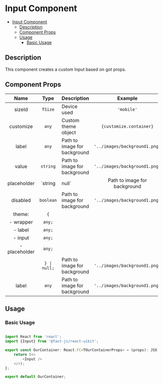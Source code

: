 # Input Component

- [Input Component](#input-component)
  - [Description](#description)
  - [Component Props](#component-props)
  - [Usage](#usage)
    - [Basic Usage](#basic-usage)

## Description

This component creates a custom Input based on got props.

## Component Props

|     Name      |      Type       | Description                  |            Example            |
| :-----------: | :-------------: | ---------------------------- | :---------------------------: |
|    sizeId     |     `TSize`     | Device used                  |          `'mobile'`           |
|   customize   |      `any`      | Custom theme object          |    `{customize.container}`    |
|     label     |      `any`      | Path to image for background | `'../images/background1.png'` |
|     value     |    `string`     | Path to image for background | `'../images/background1.png'` |
|  placeholder  | `string | null` | Path to image for background | `'../images/background1.png'` |
|   disabled    |    `boolean`    | Path to image for background | `'../images/background1.png'` |
|    theme:     |       `{`       |                              |                               |
|   - wrapper   |     `any;`      |                              |                               |
|    - label    |     `any;`      |                              |                               |
|    - input    |     `any;`      |                              |                               |
| - placeholder |     `any;`      |                              |                               |
|               |   `} \| null;`   | Path to image for background | `'../images/background1.png'` |
|     label     |      `any`      | Path to image for background | `'../images/background1.png'` |

## Usage

### Basic Usage

```typescript

import React from 'react';
import {Input} from '@fast-js/react-uikit';

export const OurContainer: React.FC<TOurContainerProps> = (props): JSX.Element => {
    return (<>
        <Input />
    </>);
};

export default OurContainer;

```
